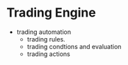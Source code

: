 #  Trading Engine
* trading automation
    * trading rules.
    * trading condtions and evaluation
    * trading actions

